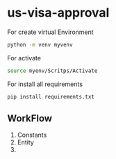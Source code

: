# us-visa-approval

For create virtual Environment
```bash
python -m venv myvenv
```

For activate
```bash
source myenv/Scritps/Activate
```

For install all requirements
```bash
pip install requirements.txt
```

## WorkFlow

1. Constants
2. Entity
3. 